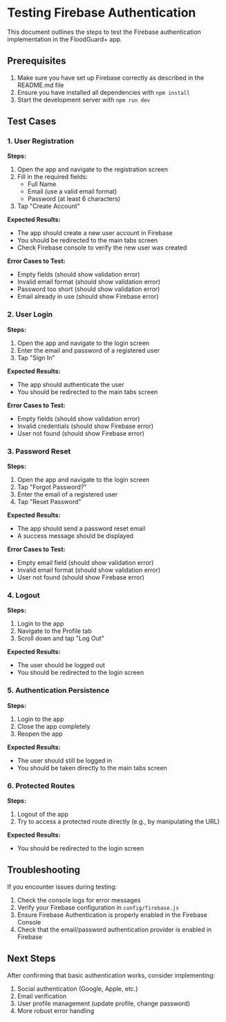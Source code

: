 # Testing Firebase Authentication

This document outlines the steps to test the Firebase authentication implementation in the FloodGuard+ app.

## Prerequisites

1. Make sure you have set up Firebase correctly as described in the README.md file
2. Ensure you have installed all dependencies with `npm install`
3. Start the development server with `npm run dev`

## Test Cases

### 1. User Registration

**Steps:**
1. Open the app and navigate to the registration screen
2. Fill in the required fields:
   - Full Name
   - Email (use a valid email format)
   - Password (at least 6 characters)
3. Tap "Create Account"

**Expected Results:**
- The app should create a new user account in Firebase
- You should be redirected to the main tabs screen
- Check Firebase console to verify the new user was created

**Error Cases to Test:**
- Empty fields (should show validation error)
- Invalid email format (should show validation error)
- Password too short (should show validation error)
- Email already in use (should show Firebase error)

### 2. User Login

**Steps:**
1. Open the app and navigate to the login screen
2. Enter the email and password of a registered user
3. Tap "Sign In"

**Expected Results:**
- The app should authenticate the user
- You should be redirected to the main tabs screen

**Error Cases to Test:**
- Empty fields (should show validation error)
- Invalid credentials (should show Firebase error)
- User not found (should show Firebase error)

### 3. Password Reset

**Steps:**
1. Open the app and navigate to the login screen
2. Tap "Forgot Password?"
3. Enter the email of a registered user
4. Tap "Reset Password"

**Expected Results:**
- The app should send a password reset email
- A success message should be displayed

**Error Cases to Test:**
- Empty email field (should show validation error)
- Invalid email format (should show validation error)
- User not found (should show Firebase error)

### 4. Logout

**Steps:**
1. Login to the app
2. Navigate to the Profile tab
3. Scroll down and tap "Log Out"

**Expected Results:**
- The user should be logged out
- You should be redirected to the login screen

### 5. Authentication Persistence

**Steps:**
1. Login to the app
2. Close the app completely
3. Reopen the app

**Expected Results:**
- The user should still be logged in
- You should be taken directly to the main tabs screen

### 6. Protected Routes

**Steps:**
1. Logout of the app
2. Try to access a protected route directly (e.g., by manipulating the URL)

**Expected Results:**
- You should be redirected to the login screen

## Troubleshooting

If you encounter issues during testing:

1. Check the console logs for error messages
2. Verify your Firebase configuration in `config/firebase.js`
3. Ensure Firebase Authentication is properly enabled in the Firebase Console
4. Check that the email/password authentication provider is enabled in Firebase

## Next Steps

After confirming that basic authentication works, consider implementing:

1. Social authentication (Google, Apple, etc.)
2. Email verification
3. User profile management (update profile, change password)
4. More robust error handling
